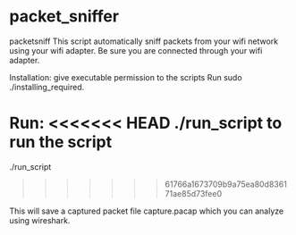 # packet_sniffer
packetsniff
This script automatically sniff packets from your wifi network using your wifi adapter.
Be sure you are connected through your wifi adapter.

Installation:
give executable permission to the scripts
Run sudo ./installing_required.

Run:
<<<<<<< HEAD
./run_script to run the script
=======
./run_script
>>>>>>> 61766a1673709b9a75ea80d836171ae85d73fee0

This will save a captured packet file capture.pacap which you can analyze using wireshark.
